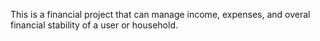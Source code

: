 This is a financial project that can manage income, expenses, and overal financial stability of a user or household.